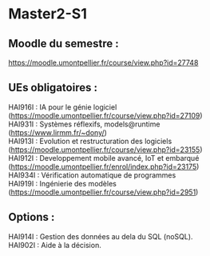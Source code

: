 # Master2-S1

## Moodle du semestre : 
https://moodle.umontpellier.fr/course/view.php?id=27748  <br>


## UEs obligatoires : 
HAI916I : IA pour le génie logiciel  (https://moodle.umontpellier.fr/course/view.php?id=27109)                           <br>
HAI931I : Systèmes réflexifs, models@runtime (https://www.lirmm.fr/~dony/)                                               <br>
HAI913I : Evolution et restructuration des logiciels (https://moodle.umontpellier.fr/course/view.php?id=23155)           <br>
HAI912I : Developpement mobile avancé, IoT et embarqué (https://moodle.umontpellier.fr/enrol/index.php?id=23175)         <br>
HAI934I : Vérification automatique de programmes               <br>
HAI919I : Ingénierie des modèles (https://moodle.umontpellier.fr/course/view.php?id=2951)                                <br>

## Options :                                                   <br>
HAI914I : Gestion des données au dela du SQL (noSQL).          <br>
HAI902I : Aide à la décision.                                  <br>
